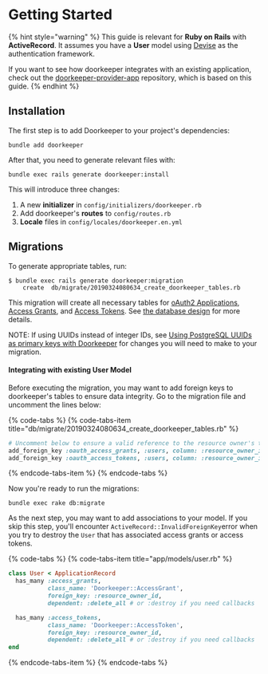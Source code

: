 # Getting Started

{% hint style="warning" %}
This guide is relevant for **Ruby on Rails** with **ActiveRecord**. It assumes you have a **User** model using [Devise](https://github.com/plataformatec/devise) as the authentication framework.

If you want to see how doorkeeper integrates with an existing application, check out the [doorkeeper-provider-app](https://github.com/doorkeeper-gem/doorkeeper-provider-app/) repository, which is based on this guide.
{% endhint %}

## Installation

The first step is to add Doorkeeper to your project's dependencies:

```text
bundle add doorkeeper
```

After that, you need to generate relevant files with:

```text
bundle exec rails generate doorkeeper:install
```

This will introduce three changes:

1. A new **initializer** in `config/initializers/doorkeeper.rb`
2. Add doorkeeper's **routes** to `config/routes.rb`
3. **Locale** files in `config/locales/doorkeeper.en.yml`

## Migrations

To generate appropriate tables, run:

```text
$ bundle exec rails generate doorkeeper:migration
    create  db/migrate/20190324080634_create_doorkeeper_tables.rb
```

This migration will create all necessary tables for [oAuth2 Applications](../concepts/application.md), [Access Grants](../concepts/access-grant.md), and [Access Tokens](../concepts/access-token.md). See [the database design](../internals/database-design.md) for more details.

NOTE: If using UUIDs instead of integer IDs, see [Using PostgreSQL UUIDs as primary keys with Doorkeeper](https://github.com/doorkeeper-gem/doorkeeper/wiki/Using-PostgreSQL-UUIDs-as-primary-keys-with-Doorkeeper) for changes you will need to make to your migration.

#### Integrating with existing User Model

Before executing the migration, you may want to add foreign keys to doorkeeper's tables to ensure data integrity. Go to the migration file and uncomment the lines below:

{% code-tabs %}
{% code-tabs-item title="db/migrate/20190324080634\_create\_doorkeeper\_tables.rb" %}
```ruby
# Uncomment below to ensure a valid reference to the resource owner's table
add_foreign_key :oauth_access_grants, :users, column: :resource_owner_id
add_foreign_key :oauth_access_tokens, :users, column: :resource_owner_id
```
{% endcode-tabs-item %}
{% endcode-tabs %}

Now you're ready to run the migrations:

```text
bundle exec rake db:migrate
```

As the next step, you may want to add associations to your model. If you skip this step, you'll encounter `ActiveRecord::InvalidForeignKey`error when you try to destroy the `User` that has associated access grants or access tokens.

{% code-tabs %}
{% code-tabs-item title="app/models/user.rb" %}
```ruby
class User < ApplicationRecord
  has_many :access_grants,
           class_name: 'Doorkeeper::AccessGrant',
           foreign_key: :resource_owner_id,
           dependent: :delete_all # or :destroy if you need callbacks

  has_many :access_tokens,
           class_name: 'Doorkeeper::AccessToken',
           foreign_key: :resource_owner_id,
           dependent: :delete_all # or :destroy if you need callbacks
end
```
{% endcode-tabs-item %}
{% endcode-tabs %}




